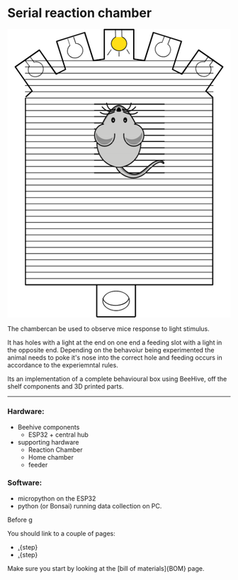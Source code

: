 # Serial reaction chamber

  


![](images/box_sketch.png)



  


The chambercan be used to observe mice response to light stimulus. 

It has holes with a light at the end on one end a feeding slot with a light in the opposite end. Depending on the behavoiur being experimented the animal needs to poke it's nose into the correct hole and feeding occurs in accordance to the experiemntal rules.

 Its an implementation of a complete behavioural box using BeeHive, off the shelf components and 3D printed parts.
  
---
  
### Hardware:
- Beehive components
    -  ESP32 + central hub
- supporting hardware
    - Reaction Chamber
    - Home chamber
    -  feeder
   
  
### Software:
- micropython on the ESP32
- python (or Bonsai) running data collection on PC.

Before g

You should link to a couple of pages:

* [.](testpage1.md){step}
* [.](testpage2.md){step}

Make sure you start by looking at the [bill of materials]{BOM} page.
